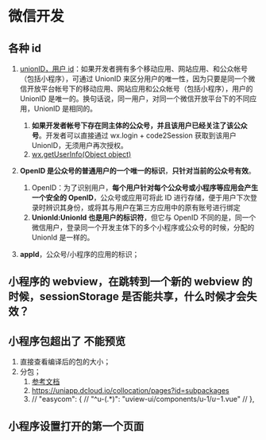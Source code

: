 # 微信开发

## 各种 id

1. [unionID，用户 id](https://developers.weixin.qq.com/miniprogram/dev/framework/open-ability/union-id.html)：如果开发者拥有多个移动应用、网站应用、和公众帐号（包括小程序），可通过 UnionID 来区分用户的唯一性，因为只要是同一个微信开放平台帐号下的移动应用、网站应用和公众帐号（包括小程序），用户的 UnionID 是唯一的。换句话说，同一用户，对同一个微信开放平台下的不同应用，UnionID 是相同的。

   1. **如果开发者帐号下存在同主体的公众号，并且该用户已经关注了该公众号**。开发者可以直接通过 wx.login + code2Session 获取到该用户 UnionID，无须用户再次授权。
   2. [wx.getUserInfo(Object object)](https://developers.weixin.qq.com/miniprogram/dev/api/open-api/user-info/wx.getUserInfo.html)

2. **OpenID 是公众号的普通用户的一个唯一的标识**，**只针对当前的公众号有效**。
   1. OpenID：为了识别用户，**每个用户针对每个公众号或小程序等应用会产生一个安全的 OpenID**，公众号或应用可将此 ID 进行存储，便于用户下次登录时辨识其身份，或将其与用户在第三方应用中的原有账号进行绑定
   2. **UnionId:UnionId 也是用户的标识符**，但它与 OpenID 不同的是，同一个微信用户，登录同一个开发主体下的多个小程序或公众号的时候，分配的 UnionId 是一样的。
3. **appId**，公众号/小程序的应用的标识；

## 小程序的 webview，在跳转到一个新的 webview 的时候，sessionStorage 是否能共享，什么时候才会失效？

## 小程序包超出了 不能预览

1. 直接查看编译后的包的大小；
2. 分包；
   1. [参考文档](https://blog.csdn.net/m0_46365130/article/details/109957912?utm_medium=distribute.pc_relevant.none-task-blog-2%7Edefault%7EBlogCommendFromMachineLearnPai2%7Edefault-3.control&depth_1-utm_source=distribute.pc_relevant.none-task-blog-2%7Edefault%7EBlogCommendFromMachineLearnPai2%7Edefault-3.control)
   2. https://uniapp.dcloud.io/collocation/pages?id=subpackages
   3. // "easycom": { // "^u-(.\*)": "uview-ui/components/u-$1/u-$1.vue" // },

## 小程序设置打开的第一个页面

